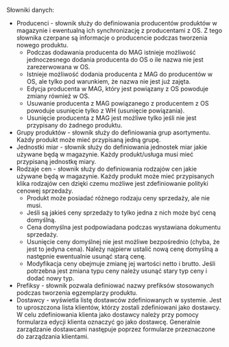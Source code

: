 Słowniki danych:

- Producenci - słownik służy do definiowania producentów produktów w magazynie i ewentualną ich synchronizację z producentami z OS. Z tego słownika czerpane są informacje o producencie podczas tworzenia nowego produktu.
   - Podczas dodawania producenta do MAG istnieje możliwość jednoczesnego dodania producenta do OS o ile nazwa nie jest zarezerwowana w OS.
   - Istnieje możliwość dodania producenta z MAG do producentów w OS, ale tylko pod warunkiem, że nazwa nie jest już zajęta.
   - Edycja producenta w MAG, który jest powiązany z OS powoduje zmiany również w OS.
   - Usuwanie producenta z MAG powiązanego z producentem z OS powoduje usunięcie tylko z WH (usunięcie powiązania).
   - Usunięcie producenta z MAG jest możliwe tylko jeśli nie jest przypisany do żadnego produktu.
- Grupy produktów - słownik służy do definiowania grup asortymentu. Każdy produkt może mieć przypisaną jedną grupę.
- Jednostki miar - słownik służy do definiowania jednostek miar jakie używane będą w magazynie. Każdy produkt/usługa musi mieć przypisaną jednostkę miary.
- Rodzaje cen - słownik służy do definiowania rodzajów cen jakie używane będą w magazynie. Każdy produkt może mieć przypisanych klika rodzajów cen dzięki czemu możliwe jest zdefiniowanie polityki cenowej sprzedaży.
   - Produkt może posiadać różnego rodzaju ceny sprzedaży, ale nie musi.
   - Jeśli są jakieś ceny sprzedaży to tylko jedna z nich może być ceną domyślną.
   - Cena domyślna jest podpowiadana podczas wystawiana dokumentu sprzedaży.
   - Usunięcie ceny domyślnej nie jest możliwe bezpośrednio (chyba, że jest to jedyna cena). Należy najpierw ustalić nową cenę domyślną a następnie ewentualnie usunąć starą cenę.
   - Modyfikacja ceny obejmuje zmianę jej wartości netto i brutto. Jeśli potrzebna jest zmiana typu ceny należy usunąć stary typ ceny i dodać nowy typ.
- Prefiksy - słownik pozwala definiować nazwy prefiksów stosowanych podczas tworzenia egzemplarzy produktu.
- Dostawcy - wyświetla listę dostawców zdefiniowanych w systemie. Jest to uproszczona lista klientów, którzy zostali zdefiniowani jako dostawcy. W celu zdefiniowania klienta jako dostawcy należy przy pomocy formularza edycji klienta oznaczyć go jako dostawcę. Generalnie zarządzanie dostawcami następuje poprzez formularze przeznaczone do zarządzania klientami.